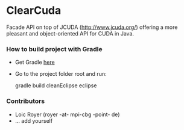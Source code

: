 # ClearCuda #

Facade API on top of JCUDA (http://www.jcuda.org/)
offering a more pleasant and object-oriented API for
CUDA in Java.

### How to build project with Gradle

* Get Gradle [here](http://www.gradle.org/)

* Go to the project folder root and run:

     gradle build cleanEclipse eclipse

### Contributors ###

* Loic Royer (royer -at- mpi-cbg -point- de)
* ... add yourself